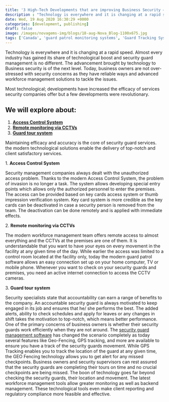 ```yaml
---
title: '3 High-Tech Developments that are improving Business Security – Novagems'
description : "Technology is everywhere and it is changing at a rapid speed. Almost every industry has gained its share of technological boost and security guard management is no different."
date: Wed, 19 Aug 2020 16:30:29 +0000
categories: [development, publishing]
draft: false
image: /images/novagems-img/blogs/18-aug-Nova_Blog-1100x675.jpg
tags: ['Canada', 'guard patrol monitoring systems', 'Guard Tracking System', 'mobile patrol', 'patrol management system', 'security', 'security guard management', 'security guard patrol tracking system', 'security guard software', 'security industry specialists', 'USA', 'workforce management software', 'workforce planning software']
---
```


Technology is everywhere and it is changing at a rapid speed. Almost every industry has gained its share of technological boost and security guard management is no different. The advancement brought by technology to Business security is of the next level. Today, business owners are not over-stressed with security concerns as they have reliable ways and advanced workforce management solutions to tackle the issues.
 
Most technological; developments have increased the efficacy of services security companies offer but a few developments were revolutionary.
  
## We will explore about:

1.  [**Access Control System**](#first)
2.  [**Remote monitoring via CCTVs**](#second)
3.  [**Guard tour system**](#third)

Maintaining efficacy and accuracy is the core of security guard services. the modern technological solutions enable the delivery of top-notch and client satisfactory services.

1\. **Access Control System**

Security management companies always dealt with the unauthorized access problem. Thanks to the modern Access Control System, the problem of invasion is no longer a task. The system allows developing special entry points which allows only the authorized personnel to enter the premises. The access can be provided based on key cards access system or thumb impression verification system. Key card system is more credible as the key cards can be deactivated in case a security person is removed from the team. The deactivation can be done remotely and is applied with immediate effects.  

2\. **Remote monitoring via CCTVs**

The modern workforce management team offers remote access to almost everything and the CCTVs at the premises are one of them. It is understandable that you want to have your eyes on every movement in the facility at any given time of the day. While earlier the access was limited to a control room located at the facility only, today the modern guard patrol software allows an easy connection set up on your home computer, TV or mobile phone. Whenever you want to check on your security guards and premises, you need an active internet connection to access the CCTV cameras.  

3\. **Guard tour system**

Security specialists state that accountability can earn a range of benefits to the company. An accountable security guard is always motivated to keep engaged in its job and ensures that he/ she performs the best. The added alerts, ability to check schedules and apply for leaves or any changes in shift takes the motivation to top-notch, which means better performance. One of the primary concerns of business owners is whether their security guards work efficiently when they are not around. The [security guard management software](https://novage.ms/security-guard-management-assistance/) has changed the scenario completely as today several features like Geo-Fencing, GPS tracking, and more are available to ensure you have a track of the security guards movement. While GPS Tracking enables you to track the location of the guard at any given time, the GEO Fencing technology allows you to get alert for any missed checkpoints. Business owners and security supervisors can rest assured that the security guards are completing their tours on time and no crucial checkpoints are being missed.  The boon of technology goes far beyond checking the security guards, their location and movement. The latest workforce management tools allow greater monitoring as well as backend management. These technological tools even make client reporting and regulatory compliance more feasible and effective.   